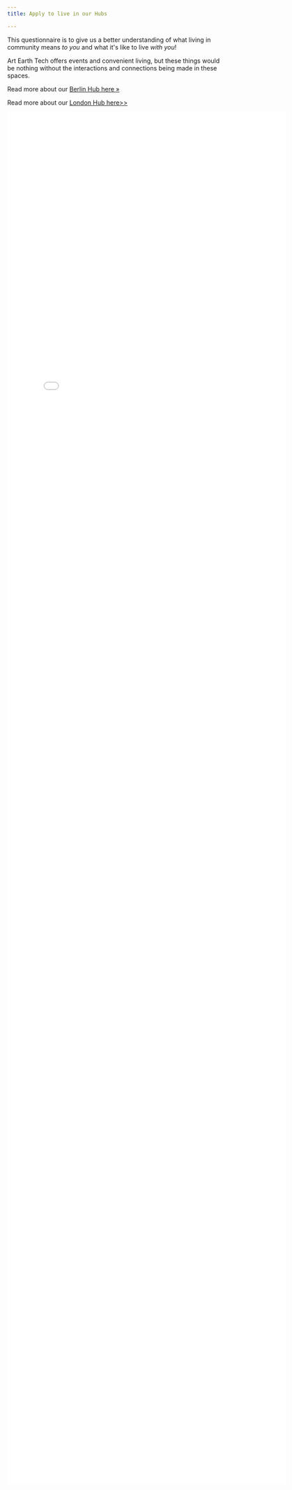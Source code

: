 ```yaml
---
title: Apply to live in our Hubs

---
```

This questionnaire is to give us a better understanding of what living in community means _to you_ and what it's like to live _with you_!

Art Earth Tech offers events and convenient living, but these things would be nothing without the interactions and connections being made in these spaces.

Read more about our [Berlin Hub here »](/hubs/berlin/)

Read more about our [London Hub here>>](www.artearthtech.com/hubs/london)

<iframe src="[https://docs.google.com/forms/d/e/1FAIpQLScUDsgcLlT7gO4qU6yRWQBm15IztnSF9xW_x5jbq0KsGnW-Vg/viewform?embedded=true](https://docs.google.com/forms/d/e/1FAIpQLScUDsgcLlT7gO4qU6yRWQBm15IztnSF9xW_x5jbq0KsGnW-Vg/viewform?embedded=true "https://docs.google.com/forms/d/e/1FAIpQLScUDsgcLlT7gO4qU6yRWQBm15IztnSF9xW_x5jbq0KsGnW-Vg/viewform?embedded=true")" width="640" height="3145" frameborder="0" marginheight="0" marginwidth="0">Loading…</iframe>
